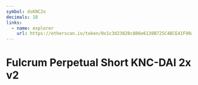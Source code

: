 ```yaml
---
symbol: dsKNC2x
decimals: 18
links:
  - name: explorer
    url: https://etherscan.io/token/0x1c3d23828c886e6138B725C4BCE41F90ab19f10E
---
```


# Fulcrum Perpetual Short KNC-DAI 2x v2
